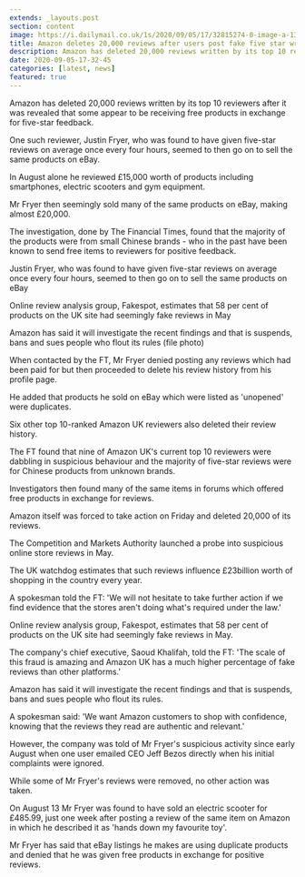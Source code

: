```yaml
---
extends: _layouts.post
section: content
image: https://i.dailymail.co.uk/1s/2020/09/05/17/32815274-0-image-a-138_1599321828490.jpg 
title: Amazon deletes 20,000 reviews after users post fake five star write-ups 
description: Amazon has deleted 20,000 reviews written by its top 10 reviewers after it was revealed that some appear to be receiving free products in exchange for five-star feedback. 
date: 2020-09-05-17-32-45 
categories: [latest, news] 
featured: true 
--- 
```

Amazon has deleted 20,000 reviews written by its top 10 reviewers after it was revealed that some appear to be receiving free products in exchange for five-star feedback.

One such reviewer, Justin Fryer, who was found to have given five-star reviews on average once every four hours, seemed to then go on to sell the same products on eBay. 

In August alone he reviewed £15,000 worth of products including smartphones, electric scooters and gym equipment. 

Mr Fryer then seemingly sold many of the same products on eBay, making almost £20,000. 

The investigation, done by The Financial Times, found that the majority of the products were from small Chinese brands - who in the past have been known to send free items to reviewers for positive feedback. 

Justin Fryer, who was found to have given five-star reviews on average once every four hours, seemed to then go on to sell the same products on eBay

Online review analysis group, Fakespot, estimates that 58 per cent of products on the UK site had seemingly fake reviews in May

Amazon has said it will investigate the recent findings and that is suspends, bans and sues people who flout its rules (file photo)

When contacted by the FT, Mr Fryer denied posting any reviews which had been paid for but then proceeded to delete his review history from his profile page. 

He added that products he sold on eBay which were listed as 'unopened' were duplicates. 

Six other top 10-ranked Amazon UK reviewers also deleted their review history. 

The FT found that nine of Amazon UK's current top 10 reviewers were dabbling in suspicious behaviour and the majority of five-star reviews were for Chinese products from unknown brands.

Investigators then found many of the same items in forums which offered free products in exchange for reviews.  

Amazon itself was forced to take action on Friday and deleted 20,000 of its reviews. 

The Competition and Markets Authority launched a probe into suspicious online store reviews in May. 

The UK watchdog estimates that such reviews influence £23billion worth of shopping in the country every year.  

A spokesman told the FT: 'We will not hesitate to take further action if we find evidence that the stores aren't doing what's required under the law.' 

Online review analysis group, Fakespot, estimates that 58 per cent of products on the UK site had seemingly fake reviews in May. 

The company's chief executive, Saoud Khalifah, told the FT: 'The scale of this fraud is amazing and Amazon UK has a much higher percentage of fake reviews than other platforms.'

Amazon has said it will investigate the recent findings and that is suspends, bans and sues people who flout its rules. 

A spokesman said: 'We want Amazon customers to shop with confidence, knowing that the reviews they read are authentic and relevant.' 

However, the company was told of Mr Fryer's suspicious activity since early August when one user emailed CEO Jeff Bezos directly when his initial complaints were ignored. 

While some of Mr Fryer's reviews were removed, no other action was taken. 

On August 13 Mr Fryer was found to have sold an electric scooter for £485.99, just one week after posting a review of the same item on Amazon in which he described it as 'hands down my favourite toy'.

Mr Fryer has said that eBay listings he makes are using duplicate products and denied that he was given free products in exchange for positive reviews.  

